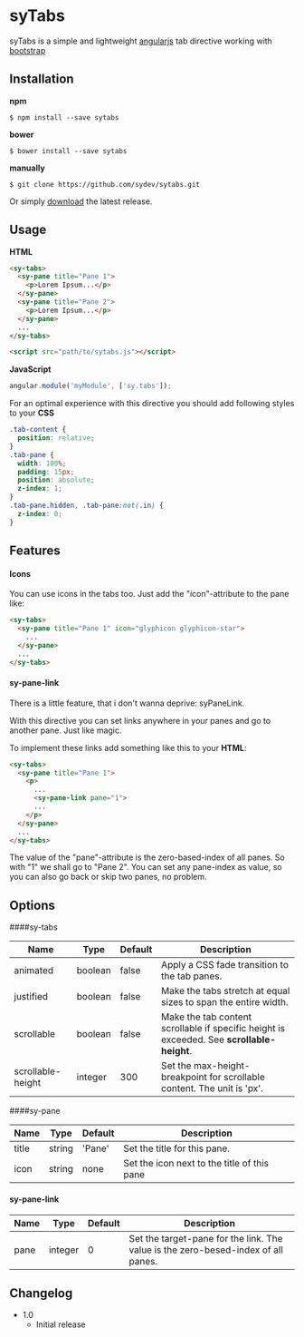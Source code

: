 # syTabs

syTabs is a simple and lightweight [angularjs](http://angularjs.org/) tab directive working with [bootstrap](http://getbootstrap.com)

## Installation

**npm**

```
$ npm install --save sytabs
```

**bower**

```
$ bower install --save sytabs
```

**manually**

```
$ git clone https://github.com/sydev/sytabs.git
```

Or simply [download]() the latest release.


## Usage

**HTML**

```html
<sy-tabs>
  <sy-pane title="Pane 1">
    <p>Lorem Ipsum...</p>
  </sy-pane>
  <sy-pane title="Pane 2">
    <p>Lorem Ipsum...</p>
  </sy-pane>
  ...
</sy-tabs>

<script src="path/to/sytabs.js"></script>
```

**JavaScript**

```javascript
angular.module('myModule', ['sy.tabs']);
```


For an optimal experience with this directive you should add following styles to your **CSS**

```css
.tab-content {
  position: relative;
}
.tab-pane {
  width: 100%;
  padding: 15px;
  position: absolute;
  z-index: 1;
}
.tab-pane.hidden, .tab-pane:not(.in) {
  z-index: 0;
}
```

## Features

#### Icons

You can use icons in the tabs too. Just add the "icon"-attribute to the pane like:
```html
<sy-tabs>
  <sy-pane title="Pane 1" icon="glyphicon glyphicon-star">
    ...
  </sy-pane>
  ...
</sy-tabs>
```


#### sy-pane-link

There is a little feature, that i don't wanna deprive: syPaneLink.

With this directive you can set links anywhere in your panes and go to another pane. Just like magic.

To implement these links add something like this to your **HTML**:
```html
<sy-tabs>
  <sy-pane title="Pane 1">
    <p>
      ...
      <sy-pane-link pane="1">
      ...
    </p>
  </sy-pane>
  ...
</sy-tabs>
```

The value of the "pane"-attribute is the zero-based-index of all panes. So with "1" we shall go to "Pane 2".
You can set any pane-index as value, so you can also go back or skip two panes, no problem.


## Options

####sy-tabs
<table class="table table-bordered table-striped">
  <thead>
    <th>Name</th>
    <th>Type</th>
    <th>Default</th>
    <th>Description</th>
  </thead>
  <tbody>
    <tr>
      <td>animated</td>
      <td>boolean</td>
      <td>false</td>
      <td>Apply a CSS fade transition to the tab panes.</td>
    </tr>
    <tr>
      <td>justified</td>
      <td>boolean</td>
      <td>false</td>
      <td>Make the tabs stretch at equal sizes to span the entire width.</td>
    </tr>
    <tr>
      <td>scrollable</td>
      <td>boolean</td>
      <td>false</td>
      <td>Make the tab content scrollable if specific height is exceeded. See <b>scrollable-height</b>.</td>
    </tr>
    <tr>
      <td>scrollable-height</td>
      <td>integer</td>
      <td>300</td>
      <td>Set the max-height-breakpoint for scrollable content. The unit is 'px'.</td>
    </tr>
  </tbody>
</table>

####sy-pane
<table class="table table-bordered table-striped">
  <thead>
    <th>Name</th>
    <th>Type</th>
    <th>Default</th>
    <th>Description</th>
  </thead>
  <tbody>
    <tr>
      <td>title</td>
      <td>string</td>
      <td>'Pane'</td>
      <td>Set the title for this pane.</td>
    </tr>
    <tr>
      <td>icon</td>
      <td>string</td>
      <td>none</td>
      <td>Set the icon next to the title of this pane</td>
    </tr>
  </tbody>
</table>

#### sy-pane-link
<table class="table table-bordered table-striped">
  <thead>
    <th>Name</th>
    <th>Type</th>
    <th>Default</th>
    <th>Description</th>
  </thead>
  <tbody>
    <tr>
      <td>pane</td>
      <td>integer</td>
      <td>0</td>
      <td>Set the target-pane for the link. The value is the zero-besed-index of all panes.</td>
    </tr>
  </tbody>
</table>


## Changelog

- 1.0
  - Initial release
